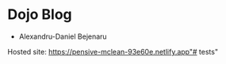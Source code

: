 # Dojo Blog
- Alexandru-Daniel Bejenaru

Hosted site: https://pensive-mclean-93e60e.netlify.app"# tests" 
